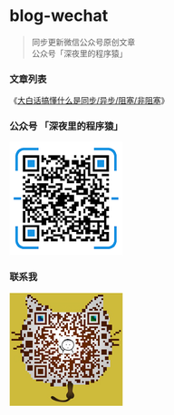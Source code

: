 # blog-wechat

> 同步更新微信公众号原创文章  
> 公众号「深夜里的程序猿」


### 文章列表

《[大白话搞懂什么是同步/异步/阻塞/非阻塞](/article/大白话搞懂什么是同步,异步,阻塞,非阻塞.md)》

### 公众号 「深夜里的程序猿」
![](/resource/qrcode.png) 

### 联系我
![](/resource/mp.png) 



